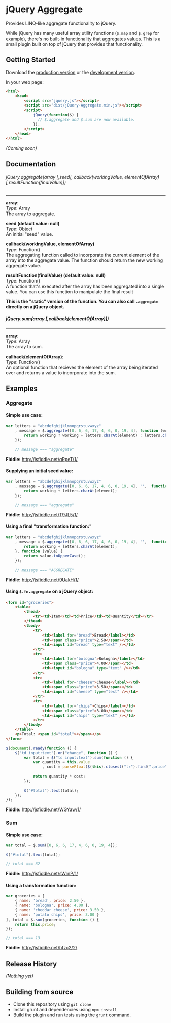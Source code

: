 # jQuery Aggregate

Provides LINQ-like aggregate functionality to jQuery.

While jQuery has many useful array utility functions (`$.map` and `$.grep` for example), there's no built-in functionality that aggregates values. This is a small plugin built on top of jQuery that provides that functionality.

## Getting Started

Download the [production version][min] or the [development version][max].

[min]: https://raw.github.com/AndrewWhitaker/jQuery-Aggregate/master/dist/jQuery-Aggregate.min.js
[max]: https://raw.github.com/AndrewWhitaker/jQuery-Aggregate/master/dist/jQuery-Aggregate.js

In your web page:

```html
<html>
    <head>
        <script src="jquery.js"></script>
        <script src="dist/jQuery-Aggregate.min.js"></script>
        <script>
            jQuery(function($) {
              // $.aggregate and $.sum are now available.
            });
        </script>
    </head>
</html>
```

_(Coming soon)_
## Documentation

###### jQuery.aggregate(array [,seed], callback(workingValue, elementOfArray) [,resultFunction(finalValue)])
-----------------

**array**:  
*Type*: Array  
The array to aggregate.

**seed (default value: null)**  
*Type*: Object  
An initial "seed" value.  

**callback(workingValue, elementOfArray)**  
*Type*: Function()  
The aggregating function called to incorporate the current element of the array into the aggregate value. The function should return the new working aggregate value.

**resultFunction(finalValue) (default value: null)**  
*Type*: Function()  
A function that's executed after the array has been aggregated into a single value. You can use this function to manipulate the final result

**This is the "static" version of the function. You can also call `.aggregate` directly on a jQuery object.**

##### jQuery.sum(array [,callback(elementOfArray)])
----------------------------------------------------

**array**:  
*Type*: Array  
The array to sum.

**callback(elementOfArray)**:  
*Type*: Function()  
An optional function that recieves the element of the array being iterated over and returns a value to incorporate into the sum.

## Examples

### Aggregate

#### Simple use case: 

```JavaScript
var letters = "abcdefghijklmnopqrstuvwxyz"
    , message = $.aggregate([0, 6, 6, 17, 4, 6, 0, 19, 4], function (working, element) {
        return working ? working + letters.charAt(element) : letters.charAt(element);
    });
    
    // message === "aggregate"
```    
**Fiddle:** http://jsfiddle.net/qRpeT/1/

#### Supplying an initial seed value:

```JavaScript
var letters = "abcdefghijklmnopqrstuvwxyz"
    , message = $.aggregate([0, 6, 6, 17, 4, 6, 0, 19, 4], '',  function (working, element) {
        return working + letters.charAt(element);
    });
    
    // message === "aggregate"
```

**Fiddle:** http://jsfiddle.net/T9JL5/1/

#### Using a final "transformation function:"

```JavaScript
var letters = "abcdefghijklmnopqrstuvwxyz"
    , message = $.aggregate([0, 6, 6, 17, 4, 6, 0, 19, 4], '',  function (working, element) {
        return working + letters.charAt(element);
    }, function (value) {
        return value.toUpperCase();
    });
    
    // message === "AGGREGATE"
```

**Fiddle:** http://jsfiddle.net/9UakH/1/

#### Using `$.fn.aggregate` on a jQuery object:

```HTML
<form id="groceries">
    <table>
        <thead>
            <tr><td>Item</td><td>Price</td><td>Quantity</td></tr>
        </thead>
        <tbody>
            <tr>
                <td><label for="bread">Bread</label></td>
                <td><span class="price">2.50</span></td>
                <td><input id="bread" type="text" /></td>
            </tr>
            <tr>
                <td><label for="bologna">Bologna</label></td>
                <td><span class="price">4.00</span></td>
                <td><input id="bologna" type="text" /></td>
            </tr>            
            <tr>
                <td><label for="cheese">Cheese</label></td>
                <td><span class="price">3.50</span></td>
                <td><input id="cheese" type="text" /></td>
            </tr>  
            <tr>
                <td><label for="chips">Chips</label></td>
                <td><span class="price">3.00</span></td>
                <td><input id="chips" type="text" /></td>
            </tr>             
        </tbody>
    </table>
    <p>Total: <span id="total"></span></p>
</form>
```

```JavaScript
$(document).ready(function () {
    $("td input:text").on("change", function () {
        var total = $("td input:text").sum(function () {
            var quantity = this.value
                , cost = parseFloat($(this).closest("tr").find(".price").text(), 10) || 0;
            
            return quantity * cost;
        });
        
        $("#total").text(total);
    });
});
```

**Fiddle:** http://jsfiddle.net/WGYaw/1/

### Sum

#### Simple use case:

```JavaScript
var total = $.sum([0, 6, 6, 17, 4, 6, 0, 19, 4]);

$("#total").text(total);

// total === 62
```
**Fiddle:** http://jsfiddle.net/sWrnP/1/

#### Using a transformation function:

```JavaScript
var groceries = [
    { name: 'bread', price: 2.50 },
    { name: 'bologna', price: 4.00 },
    { name: 'cheddar cheese', price: 3.50 },
    { name: 'potato chips', price: 3.00 }
], total = $.sum(groceries, function () {
    return this.price;
});

// total === 13
```

**Fiddle:** http://jsfiddle.net/hfzc2/2/

## Release History
_(Nothing yet)_

## Building from source

* Clone this repository using `git clone`
* Install grunt and dependencies using `npm install`
* Build the plugin and run tests using the `grunt` command.
